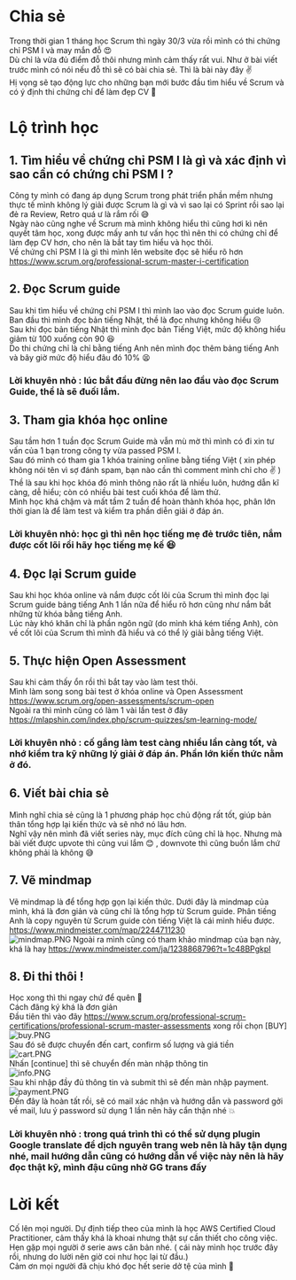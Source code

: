 # Chia sẻ
Trong thời gian 1 tháng học Scrum thì ngày 30/3 vừa rồi mình có thi chứng chỉ PSM I và may mắn đỗ 😍<br>
Dù chỉ là vừa đủ điểm đỗ thôi nhưng mình cảm thấy rất vui. Như ở bài viết trước mình có nói nếu đỗ thì sẽ có bài chia sẻ. Thì là bài này đây :v: <br>
Hị vọng sẽ tạo động lực cho những bạn mới bước đầu tìm hiểu về Scrum và có ý định thi chứng chỉ để làm đẹp CV 🤑 <br>

# Lộ trình học
## 1. Tìm hiểu về chứng chỉ PSM I là gì và xác định vì sao cần có chứng chỉ PSM I ?
Công ty mình có đang áp dụng Scrum trong phát triển phần mềm nhưng thực tế mình không lý giải được Scrum là gì và vì sao lại có Sprint rồi sao lại đẻ ra Review, Retro quá ư là rắm rối 😅 <br>
Ngày nào cũng nghe về Scrum mà mình không hiểu thì cũng hơi kì nên quyết tâm học, xong được mấy anh tư vấn học thì nên thi có chứng chỉ để làm đẹp CV hơn, cho nên là bắt tay tìm hiểu và học thôi. <br>
Về chứng chỉ PSM I là gì thì mình lên website đọc sẽ hiểu rõ hơn https://www.scrum.org/professional-scrum-master-i-certification <br>
## 2. Đọc Scrum guide
Sau khi tìm hiểu về chứng chỉ PSM I thì mình lao vào đọc Scrum guide luôn. <br>
Ban đầu thì mình đọc bản tiếng Nhật, thề là đọc nhưng không hiểu :cry: <br>
Sau khi đọc bản tiếng Nhật thì mình đọc bản Tiếng Việt, mức độ không hiểu giảm từ 100 xuống còn 90 :laughing: <br>
Do thi chứng chỉ là chỉ bằng tiếng Anh nên mình đọc thêm bảng tiếng Anh và bây giờ mức độ hiểu đâu đó 10% :tired_face: <br>
### Lời khuyên nhỏ : lúc bắt đầu đừng nên lao đầu vào đọc Scrum Guide, thề là sẽ đuối lắm.
## 3. Tham gia khóa học online
Sau tầm hơn 1 tuần đọc Scrum Guide mà vẫn mù mờ thì mình có đi xin tư vấn của 1 bạn trong công ty vừa passed PSM I. <br>
Sau đó mình có tham gia 1 khóa training online bằng tiếng Việt ( xin phép không nói tên vì sợ đánh spam, bạn nào cần thì comment mình chỉ cho :v: ) <br>
Thề là sau khi học khóa đó mình thông não rất là nhiều luôn, hướng dẫn kĩ càng, dễ hiểu; còn có nhiều bài test cuối khóa để làm thử. <br>
Mình học khá chậm và mất tầm 2 tuần để hoàn thành khóa học, phân lớn thời gian là để làm test và kiểm tra phần diễn giải ở đáp án. <br>
### Lời khuyên nhỏ: học gì thì nên học tiếng mẹ đẻ trước tiên, nắm được cốt lõi rồi hãy học tiếng mẹ kế :laughing: 
## 4. Đọc lại Scrum guide
Sau khi học khóa online và nắm được cốt lõi của Scrum thì mình đọc lại Scrum guide bảng tiếng Anh 1 lần nữa để hiểu rõ hơn cũng như nắm bắt những từ khóa bằng tiếng Anh.<br>
Lúc này khó khăn chỉ là phần ngôn ngữ (do mình khá kém tiếng Anh), còn về cốt lõi của Scrum thì mình đã hiểu và có thể lý giải bằng tiếng Việt. <br>
## 5. Thực hiện Open Assessment
Sau khi cảm thấy ổn rồi thì bắt tay vào làm test thôi. <br>
Mình làm song song bài test ở khóa online và Open Assessment https://www.scrum.org/open-assessments/scrum-open <br>
Ngoài ra thì mình cũng có làm 1 vài lần test ở đây https://mlapshin.com/index.php/scrum-quizzes/sm-learning-mode/ <br>
### Lời khuyên nhỏ : cố gắng làm test càng nhiều lần càng tốt, và nhớ kiểm tra kỹ những lý giải ở đáp án. Phần lớn kiến thức nằm ở đó.
## 6. Viết bài chia sẻ
Mình nghĩ chia sẻ cũng là 1 phương pháp học chủ động rất tốt, giúp bản thân tổng hợp lại kiến thức và sẽ nhớ nó lâu hơn.<br>
Nghĩ vậy nên mình đã viết series này, mục đích cũng chỉ là học. Nhưng mà bài viết được upvote thì cũng vui lắm 😊 , downvote thì cũng buồn lắm chứ không phải là không 😅 <br>
## 7. Vẽ mindmap
Vẽ mindmap là để tổng hợp gọn lại kiến thức. Dưới đây là mindmap của mình, khá là đơn giản và cũng chỉ là tổng hợp từ Scrum guide. Phân tiếng Anh là copy nguyên từ Scrum guide còn tiếng Việt là cái mình hiểu được. https://www.mindmeister.com/map/2244711230 <br>
![mindmap.PNG](https://images.viblo.asia/6da75cfd-3d1a-4e36-9cf8-e7880f0ba4db.PNG)
Ngoài ra mình cũng có tham khảo mindmap của bạn này, khá là hay https://www.mindmeister.com/ja/1238868796?t=1c48BPgkpI <br>
## 8. Đi thi thôi !
Học xong thì thi ngay chứ để quên 🤭 <br>
Cách đăng ký khá là đơn giản <br>
Đầu tiên thì vào đây https://www.scrum.org/professional-scrum-certifications/professional-scrum-master-assessments xong rồi chọn [BUY] <br>
![buy.PNG](https://images.viblo.asia/522a67f6-9544-4f23-9fa8-87dc5d4d92cf.PNG)<br>
Sau đó sẽ được chuyển đến cart, confirm số lượng và giá tiền<br>
![cart.PNG](https://images.viblo.asia/45b38f4d-7c15-44af-af98-105b9953854b.PNG)<br>
Nhấn [continue] thì sẽ chuyển đến màn nhập thông tin<br>
![info.PNG](https://images.viblo.asia/02304de5-8e1c-46a6-8213-99b26c87d8c4.PNG)<br>
Sau khi nhập đầy đủ thông tin và submit thì sẽ đến màn nhập payment.<br>
![payment.PNG](https://images.viblo.asia/91691781-eb9d-41c8-8b98-2ec09101fdf5.PNG)<br>
Đến đây là hoàn tất rồi, sẽ có mail xác nhận và hướng dẫn và password gởi về mail, lưu ý password sử dụng 1 lần nên hãy cẩn thận nhé 💥<br>
### Lời khuyên nhỏ : trong quá trình thì có thể sử dụng plugin Google translate để dịch nguyên trang web nên là hãy tận dụng nhé, mail hướng dẫn cũng có hướng dẫn về việc này nên là hãy đọc thật kỹ, mình đậu cũng nhờ GG trans đấy 
# Lời kết
Cố lên mọi người.
Dự định tiếp theo của mình là học AWS Certified Cloud Practitioner, cảm thấy khá là khoai nhưng thật sự cần thiết cho công việc. Hẹn gặp mọi người ở serie aws căn bản nhé. ( cái này mình học trước đây rồi, nhưng do lười nên giờ coi như học lại từ đầu.)<br>
Cảm ơn mọi người đã chịu khó đọc hết serie dở tệ của mình :bow: